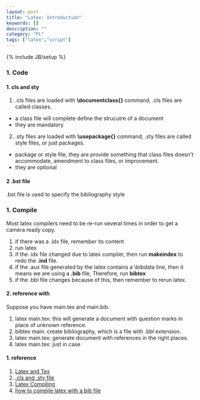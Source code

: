 ```yaml
---
layout: post
title: "Latex: Introduction"
keywords: []
description: ""
category: "PL"
tags: ["latex","script"]
---
```

{% include JB/setup %}



### 1. Code

#### 1. cls and sty
1. .cls files are loaded with **\documentclass{}** command, .cls files are called classes.
-  a class file will complete define the strucutre of a document
- they are mandatory
2. .sty files are loaded with **\usepackage{}** command, .sty files are called style files, or just
   packages.
- package or style file, they are provide something that class files doesn't accommodate, amendment
  to class files, or improvement.
- they are optional


#### 2 .bst file
.bst file is used to specify the bibliography style

### 1. Compile
Most latex compilers need to be re-run several times in order to get a camera ready copy.
1. if there was a .idx file, remember its content
2. run latex
3. if the .idx file changed due to latex compiler, then run **makeindex** to redo the **.ind** file.
4. if the .aux file generated by the latex contains a \bibdata line, then it means we are using a
   **.bib** file, Therefore, run **bibtex**
5. if the .bbl file changes because of this, then remember to rerun latex.


#### 2. reference with 
Suppose you have main.tex and main.bib.
1. latex main.tex: this will generate a document with question marks in place of
   unknown reference.
2. bibtex main: create bibliography, which is a file with .bbl extension.
3. latex main.tex: generate document with references in the right places.
4. latex main.tex: just in case




#### 1. reference 
1. [Latex and Tex](https://tex.stackexchange.com/questions/49/what-is-the-difference-between-tex-and-latex)
2. [.cls and .sty file](https://tug.org/pracjourn/2005-3/asknelly/nelly-sty-&-cls.pdf)
3. [Latex Compiling](http://vim-latex.sourceforge.net/documentation/latex-suite/compiling-multiple.html#:~:text=Most%20LaTeX%20compilers%20need%20to,cite%20commands%20are%20added%20etc.)
4. [how to compile latex with a bib file](https://tex.stackexchange.com/questions/204291/bibtex-latex-compiling)


